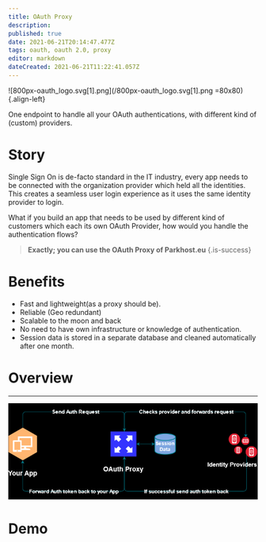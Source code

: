 ```yaml
---
title: OAuth Proxy
description: 
published: true
date: 2021-06-21T20:14:47.477Z
tags: oauth, oauth 2.0, proxy
editor: markdown
dateCreated: 2021-06-21T11:22:41.057Z
---
```


![800px-oauth_logo.svg[1].png](/800px-oauth_logo.svg[1].png  =80x80){.align-left}


One endpoint to handle all your OAuth authentications,
with different kind of (custom) providers.

# Story
Single Sign On is de-facto standard in the IT industry, every app needs to be connected with the organization provider which held all the identities.
This creates a seamless user login experience as it uses the same identity provider to login.

What if you build an app that needs to be used by different kind of customers which each its own OAuth Provider, how would you handle the authentication flows?

> **Exactly; you can use the OAuth Proxy of Parkhost.eu**
{.is-success}


# Benefits

- Fast and lightweight(as a proxy should be).
- Reliable (Geo redundant)
- Scalable to the moon and back
- No need to have own infrastructure or knowledge of authentication.
- Session data is stored in a separate database and cleaned automatically after one month.

# Overview

-----
 ![oauth_proxy_v3(1).png](/oauth_proxy_v3(1).png)










# Demo